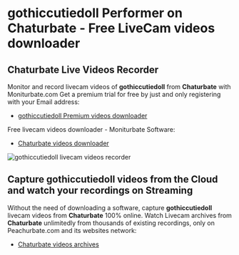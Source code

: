 # gothiccutiedoll Performer on Chaturbate - Free LiveCam videos downloader

## Chaturbate Live Videos Recorder

Monitor and record livecam videos of **gothiccutiedoll** from **Chaturbate** with Moniturbate.com
Get a premium trial for free by just and only registering with your Email address:
* [gothiccutiedoll Premium videos downloader](https://moniturbate.com/request-demo-licence-key.html)

Free livecam videos downloader - Moniturbate Software:
* [Chaturbate videos downloader](https://moniturbate.com/moniturbate-download-software.html)

![gothiccutiedoll livecam videos recorder](https://peachurnet.com/templates/moniturbate-software.png)


## Capture gothiccutiedoll videos from the Cloud and watch your recordings on Streaming

Without the need of downloading a software, capture **gothiccutiedoll** livecam videos from **Chaturbate** 100% online.
Watch Livecam archives from **Chaturbate** unlimitedly from thousands of existing recordings, only on Peachurbate.com and its websites network:
* [Chaturbate videos archives](https://peachurnet.com/)